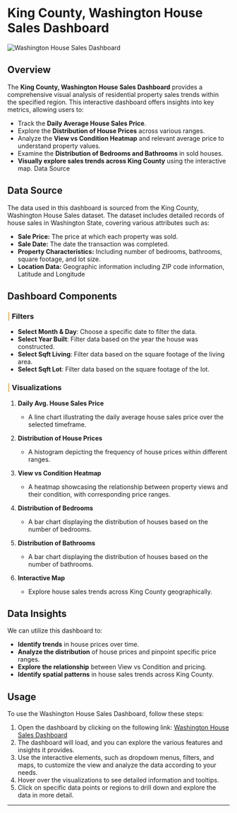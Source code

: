 # **King County, Washington House Sales Dashboard**

![Washington House Sales Dashboard](https://github.com/user-attachments/assets/e6e967c8-b22a-47e4-9f5e-d50cd7f06221)

## **Overview**

The **King County, Washington House Sales Dashboard** provides a comprehensive visual analysis of residential property sales trends within the specified region. This interactive dashboard offers insights into key metrics, allowing users to:

- Track the **Daily Average House Sales Price**.
- Explore the **Distribution of House Prices** across various ranges.
- Analyze the **View vs Condition Heatmap** and relevant average price to understand property values.
- Examine the **Distribution of Bedrooms and Bathrooms** in sold houses.
- **Visually explore sales trends across King County** using the interactive map.
Data Source

## **Data Source**
The data used in this dashboard is sourced from the King County, Washington House Sales dataset. The dataset includes detailed records of house sales in Washington State, covering various attributes such as:

- **Sale Price:** The price at which each property was sold.
- **Sale Date:** The date the transaction was completed.
- **Property Characteristics:** Including number of bedrooms, bathrooms, square footage, and lot size.
- **Location Data:** Geographic information including ZIP code information, Latitude and Longitude

## **Dashboard Components**

### <b><span style='color:#F5B04B'>|</span> Filters</b>
- **Select Month & Day**: Choose a specific date to filter the data.
- **Select Year Built**: Filter data based on the year the house was constructed.
- **Select Sqft Living**: Filter data based on the square footage of the living area.
- **Select Sqft Lot**: Filter data based on the square footage of the lot.

### <b><span style='color:#F5B04B'>|</span> Visualizations</b>
1. **Daily Avg. House Sales Price**
   - A line chart illustrating the daily average house sales price over the selected timeframe.
  
2. **Distribution of House Prices**
   - A histogram depicting the frequency of house prices within different ranges.

3. **View vs Condition Heatmap**
   - A heatmap showcasing the relationship between property views and their condition, with corresponding price ranges.

4. **Distribution of Bedrooms**
   - A bar chart displaying the distribution of houses based on the number of bedrooms.

5. **Distribution of Bathrooms**
   - A bar chart displaying the distribution of houses based on the number of bathrooms.
  
6. **Interactive Map**
   - Explore house sales trends across King County geographically.

## **Data Insights**

We can utilize this dashboard to:

- **Identify trends** in house prices over time.
- **Analyze the distribution** of house prices and pinpoint specific price ranges.
- **Explore the relationship** between View vs Condition and pricing.
- **Identify spatial patterns** in house sales trends across King County.


## **Usage**
To use the Washington House Sales Dashboard, follow these steps:

1. Open the dashboard by clicking on the following link: [Washington House Sales Dashboard](https://public.tableau.com/app/profile/ahmed.salam1666/viz/WashingtonHouseSalesDashboard_16907124172440/WashingtonHouseSalesDashboard)
2. The dashboard will load, and you can explore the various features and insights it provides.
3. Use the interactive elements, such as dropdown menus, filters, and maps, to customize the view and analyze the data according to your needs.
4. Hover over the visualizations to see detailed information and tooltips.
5. Click on specific data points or regions to drill down and explore the data in more detail.
---

